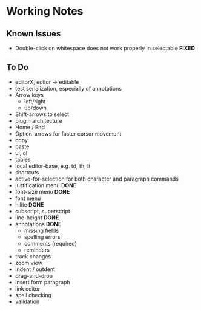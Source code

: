 # Working Notes

## Known Issues

* Double-click on whitespace does not work properly in selectable **FIXED**

## To Do

* editorX, editor -> editable
* test serialization, especially of annotations
* Arrow keys
    * left/right
    * up/down
* Shift-arrows to select
* plugin architecture
* Home / End
* Option-arrows for faster cursor movement
* copy
* paste
* ul, ol
* tables
* local editor-base, e.g. td, th, li
* shortcuts
* active-for-selection for both character and paragraph commands
* justification menu **DONE**
* font-size menu **DONE**
* font menu
* hilite **DONE**
* subscript, superscript
* line-height **DONE**
* annotations **DONE**
    * missing fields
    * spelling errors
    * comments (required)
    * reminders
* track changes
* zoom view
* indent / outdent
* drag-and-drop
* insert form paragraph
* link editor
* spell checking
* validation

